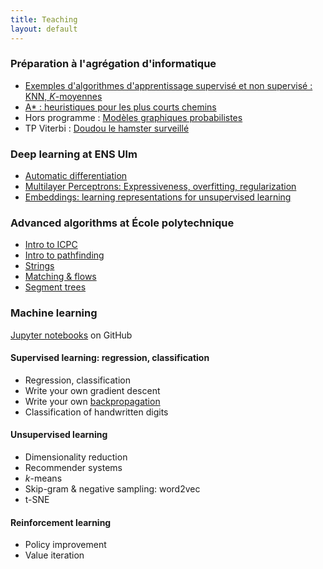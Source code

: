 ```yaml
---
title: Teaching
layout: default
---
```


### Préparation à l'agrégation d'informatique

- [Exemples d'algorithmes d'apprentissage supervisé et non supervisé : KNN, *K*-moyennes](/slides/agreg-ia-intro.pdf)
- [A* : heuristiques pour les plus courts chemins](/slides/paths.pdf)
- Hors programme : [Modèles graphiques probabilistes](/slides/graphical.pdf)
- TP Viterbi : [Doudou le hamster surveillé](https://github.com/jilljenn/tp-ml/blob/master/tp5/Doudou%20le%20hamster%20surveill%C3%A9.ipynb)

### Deep learning at ENS Ulm

- [Automatic differentiation](https://jiji.cat/slides/autodiff.pdf)
- [Multilayer Perceptrons: Expressiveness, overfitting, regularization](https://jiji.cat/slides/fit.pdf)
- [Embeddings: learning representations for unsupervised learning](https://jiji.cat/slides/embeddings.pdf)

### Advanced algorithms at École polytechnique

- [Intro to ICPC](https://jjv.ie/slides/swerc-intro.pdf)
- [Intro to pathfinding](https://jjv.ie/slides/parcours.pdf)
- [Strings](https://jiji.cat/slides/strings.pdf)
- [Matching & flows](https://jiji.cat/slides/matching-flows.pdf)
- [Segment trees](https://jjv.ie/slides/segment-tree.pdf)

### Machine learning

[Jupyter notebooks](https://github.com/jilljenn/tp-ml) on GitHub

#### Supervised learning: regression, classification

- Regression, classification
- Write your own gradient descent
- Write your own [backpropagation](https://github.com/jilljenn/dataflowr-notebooks/blob/jj/add-hw1-2023/HW1/hw1_mlp_2023.ipynb)
- Classification of handwritten digits

#### Unsupervised learning

- Dimensionality reduction
- Recommender systems
- *k*-means
- Skip-gram & negative sampling: word2vec
- t-SNE

#### Reinforcement learning

- Policy improvement
- Value iteration
